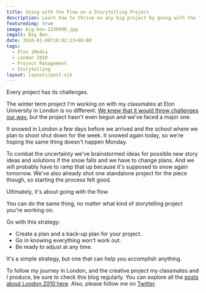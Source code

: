 ```yaml
---
title: Going with the Flow on a Storytelling Project
description: Learn how to thrive on any big project by going with the flow.
featuredimg: true
image: big-ben-1230998.jpg
imgalt: Big Ben.
date: 2010-01-09T18:02:13+00:00
tags:
  - Elon iMedia
  - London 2010
  - Project Management
  - Storytelling
layout: layouts/post.njk
---
```


Every project has its challenges.

The winter term project I'm working on with my classmates at Elon University in London is no different. [We knew that it would throw challenges our way](http://davidakennedy.com/2010/01/09/going-with-the-flow-on-a-storytelling-project/), but the project hasn't even begun and we've faced a major one.

It snowed in London a few days before we arrived and the school where we plan to shoot shut down for the week. It snowed again today, so we're hoping the same thing doesn't happen Monday.

To combat the uncertainty we've brainstormed ideas for possible new story ideas and solutions if the snow falls and we have to change plans. And we will probably have to ramp that up because it's supposed to snow again tomorrow. We've also already shot one standalone project for the piece though, so starting the process felt good.

Ultimately, it's about going with the flow.

You can do the same thing, no matter what kind of storytelling project you're working on.

Go with this strategy:

  * Create a plan and a back-up plan for your project.
  * Go in knowing everything won't work out.
  * Be ready to adjust at any time.

It's a simple strategy, but one that can help you accomplish anything.

To follow my journey in London, and the creative project my classmates and I produce, be sure to check this blog regularly. You can explore all the [posts about London 2010 here](http://davidakennedy.com/tag/london-2010/). Also, please follow me on [Twitter](http://twitter.com/DavidAKennedy).

